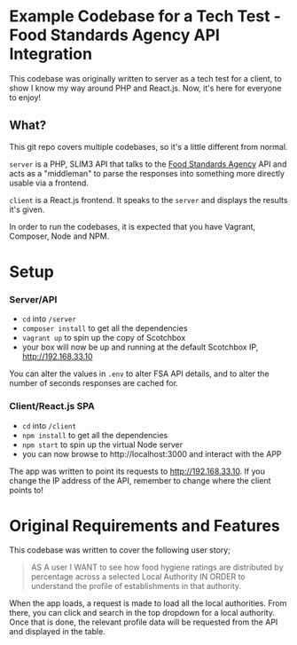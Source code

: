 # Example Codebase for a Tech Test - Food Standards Agency API Integration

This codebase was originally written to server as a tech test for a client, to show I know my way
around PHP and React.js. Now, it's here for everyone to enjoy!

## What?

This git repo covers multiple codebases, so it's a little different from normal.

`server` is a PHP, SLIM3 API that talks to the [Food Standards Agency](http://api.ratings.food.gov.uk/help) API and acts as a "middleman" to
parse the responses into something more directly usable via a frontend.

`client` is a React.js frontend. It speaks to the `server` and displays the results it's given.

In order to run the codebases, it is expected that you have Vagrant, Composer, Node and NPM.

# Setup

### Server/API

- `cd` into `/server`
- `composer install` to get all the dependencies
- `vagrant up` to spin up the copy of Scotchbox
- your box will now be up and running at the default Scotchbox IP, http://192.168.33.10

You can alter the values in `.env` to alter FSA API details, and to alter the number of seconds responses are cached for.

### Client/React.js SPA

- `cd` into `/client`
- `npm install` to get all the dependencies
- `npm start` to spin up the virtual Node server
- you can now browse to http://localhost:3000 and interact with the APP

The app was written to point its requests to http://192.168.33.10. If you change the IP address of the API,
remember to change where the client points to!

# Original Requirements and Features

This codebase was written to cover the following user story;

> AS A user
> I WANT to see how food hygiene ratings are distributed by percentage across a selected Local Authority
> IN ORDER to understand the profile of establishments in that authority.

When the app loads, a request is made to load all the local authorities. From there, you can click
and search in the top dropdown for a local authority. Once that is done, the relevant profile data
will be requested from the API and displayed in the table.
